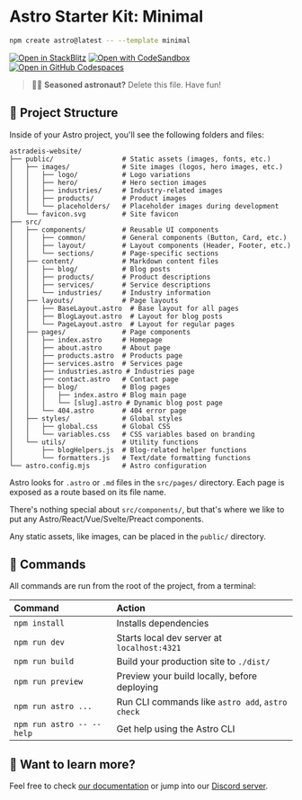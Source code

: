 # Astro Starter Kit: Minimal

```sh
npm create astro@latest -- --template minimal
```

[![Open in StackBlitz](https://developer.stackblitz.com/img/open_in_stackblitz.svg)](https://stackblitz.com/github/withastro/astro/tree/latest/examples/minimal)
[![Open with CodeSandbox](https://assets.codesandbox.io/github/button-edit-lime.svg)](https://codesandbox.io/p/sandbox/github/withastro/astro/tree/latest/examples/minimal)
[![Open in GitHub Codespaces](https://github.com/codespaces/badge.svg)](https://codespaces.new/withastro/astro?devcontainer_path=.devcontainer/minimal/devcontainer.json)

> 🧑‍🚀 **Seasoned astronaut?** Delete this file. Have fun!

## 🚀 Project Structure

Inside of your Astro project, you'll see the following folders and files:

```
astradeis-website/
├── public/                 # Static assets (images, fonts, etc.)
│   ├── images/             # Site images (logos, hero images, etc.)
│   │   ├── logo/           # Logo variations
│   │   ├── hero/           # Hero section images
│   │   ├── industries/     # Industry-related images
│   │   ├── products/       # Product images
│   │   └── placeholders/   # Placeholder images during development
│   └── favicon.svg         # Site favicon
├── src/
│   ├── components/         # Reusable UI components
│   │   ├── common/         # General components (Button, Card, etc.)
│   │   ├── layout/         # Layout components (Header, Footer, etc.)
│   │   └── sections/       # Page-specific sections
│   ├── content/            # Markdown content files
│   │   ├── blog/           # Blog posts
│   │   ├── products/       # Product descriptions
│   │   ├── services/       # Service descriptions
│   │   └── industries/     # Industry information
│   ├── layouts/            # Page layouts
│   │   ├── BaseLayout.astro  # Base layout for all pages
│   │   ├── BlogLayout.astro  # Layout for blog posts
│   │   └── PageLayout.astro  # Layout for regular pages
│   ├── pages/              # Page components
│   │   ├── index.astro     # Homepage
│   │   ├── about.astro     # About page
│   │   ├── products.astro  # Products page
│   │   ├── services.astro  # Services page
│   │   ├── industries.astro # Industries page
│   │   ├── contact.astro   # Contact page
│   │   ├── blog/           # Blog pages
│   │   │   ├── index.astro # Blog main page
│   │   │   └── [slug].astro # Dynamic blog post page
│   │   └── 404.astro       # 404 error page
│   ├── styles/             # Global styles
│   │   ├── global.css      # Global CSS
│   │   └── variables.css   # CSS variables based on branding
│   └── utils/              # Utility functions
│       ├── blogHelpers.js  # Blog-related helper functions
│       └── formatters.js   # Text/date formatting functions
└── astro.config.mjs        # Astro configuration
```

Astro looks for `.astro` or `.md` files in the `src/pages/` directory. Each page is exposed as a route based on its file name.

There's nothing special about `src/components/`, but that's where we like to put any Astro/React/Vue/Svelte/Preact components.

Any static assets, like images, can be placed in the `public/` directory.

## 🧞 Commands

All commands are run from the root of the project, from a terminal:

| Command                   | Action                                           |
| :------------------------ | :----------------------------------------------- |
| `npm install`             | Installs dependencies                            |
| `npm run dev`             | Starts local dev server at `localhost:4321`      |
| `npm run build`           | Build your production site to `./dist/`          |
| `npm run preview`         | Preview your build locally, before deploying     |
| `npm run astro ...`       | Run CLI commands like `astro add`, `astro check` |
| `npm run astro -- --help` | Get help using the Astro CLI                     |

## 👀 Want to learn more?

Feel free to check [our documentation](https://docs.astro.build) or jump into our [Discord server](https://astro.build/chat).
